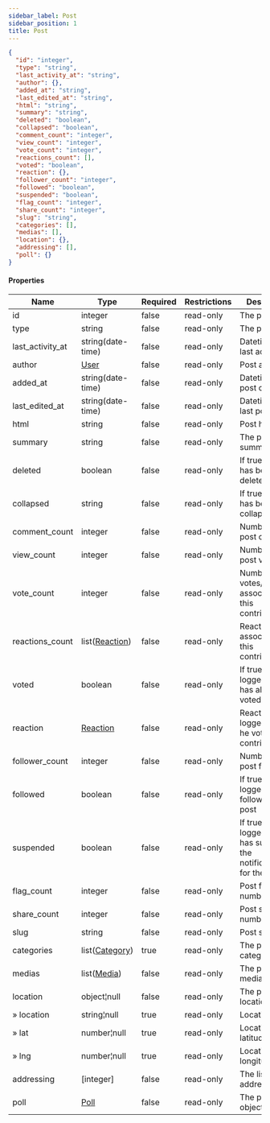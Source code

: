 ```yaml
---
sidebar_label: Post
sidebar_position: 1
title: Post
---
```


```json
{
  "id": "integer",
  "type": "string",
  "last_activity_at": "string",
  "author": {},
  "added_at": "string",
  "last_edited_at": "string",
  "html": "string",
  "summary": "string",
  "deleted": "boolean",
  "collapsed": "boolean",
  "comment_count": "integer",
  "view_count": "integer",
  "vote_count": "integer",
  "reactions_count": [],
  "voted": "boolean",
  "reaction": {},
  "follower_count": "integer",
  "followed": "boolean",
  "suspended": "boolean",
  "flag_count": "integer",
  "share_count": "integer",
  "slug": "string",
  "categories": [],
  "medias": [],
  "location": {},
  "addressing": [],
  "poll": {}
}

```

#### Properties

| Name             | Type                                                     | Required | Restrictions | Description                                                           |
|------------------|----------------------------------------------------------|----------|--------------|-----------------------------------------------------------------------|
| id               | integer                                                  | false    | read-only    | The post id                                                           |
| type             | string                                                   | false    | read-only    | The post type                                                         |
| last_activity_at | string(date-time)                                        | false    | read-only    | Datetime of last activity                                             |
| author           | [User](/docs/apireference/v2/schemas/user)               | false    | read-only    | Post author                                                           |
| added_at         | string(date-time)                                        | false    | read-only    | Datetime of post creation                                             |
| last_edited_at   | string(date-time)                                        | false    | read-only    | Datetime of last post edit                                            |
| html             | string                                                   | false    | read-only    | Post html                                                             |
| summary          | string                                                   | false    | read-only    | The post summary                                                      |
| deleted          | boolean                                                  | false    | read-only    | If true, post has been deleted                                        |
| collapsed        | string                                                   | false    | read-only    | If true, post has been collapsed                                      |
| comment_count    | integer                                                  | false    | read-only    | Number of post comments                                               |
| view_count       | integer                                                  | false    | read-only    | Number of post views                                                  |
| vote_count       | integer                                                  | false    | read-only    | Number of votes/reactions associated to this contribution             |
| reactions_count  | list([Reaction](/docs/apireference/v2/schemas/reaction)) | false    | read-only    | Reactions associated to this contribution                             |
| voted            | boolean                                                  | false    | read-only    | If true, the logged user has already voted the post                   |
| reaction         | [Reaction](/docs/apireference/v2/schemas/reaction)       | false    | read-only    | Reaction of the logged user (if he voted this contribution)           |
| follower_count   | integer                                                  | false    | read-only    | Number of post followers                                              |
| followed         | boolean                                                  | false    | read-only    | If true, the logged user follows the post                             |
| suspended        | boolean                                                  | false    | read-only    | If true, the logged user has suspended the notifications for the post |
| flag_count       | integer                                                  | false    | read-only    | Post flags number                                                     |
| share_count      | integer                                                  | false    | read-only    | Post shares number                                                    |
| slug             | string                                                   | false    | read-only    | Post slug                                                             |
| categories       | list([Category](/docs/apireference/v2/schemas/category)) | true     | read-only    | The post categories                                                   |
| medias           | list([Media](/docs/apireference/v2/schemas/media))       | false    | read-only    | The post medias                                                       |
| location         | object¦null                                              | false    | read-only    | The post location object                                              |
| » location       | string¦null                                              | true     | read-only    | Location name                                                         |
| » lat            | number¦null                                              | true     | read-only    | Location latitude                                                     |
| » lng            | number¦null                                              | true     | read-only    | Location longitude                                                    |
| addressing       | [integer]                                                | false    | read-only    | The list of post addressing ids                                       |
| poll             | [Poll](/docs/apireference/v2/schemas/poll)               | false    | read-only    | The post poll object                                                  |



